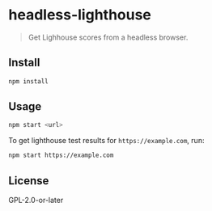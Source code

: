 # headless-lighthouse

> Get Lighhouse scores from a headless browser.

## Install

```bash
npm install
```

## Usage

```bash
npm start <url>
```

To get lighthouse test results for `https://example.com`, run:

```bash
npm start https://example.com
```

## License

GPL-2.0-or-later
